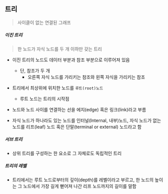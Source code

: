 ## 트리
> 사이클이 없는 연결된 그래프

##### 이진 트리
> 한 노드가 자식 노드를 두 개 이하만 갖는 트리

* 이진 트리의 노드도 데이터 부분과 참조 부분으로 이루어져 있음
	* 단, 참조가 두 개
		* 오른쪽 자식 노드를 가리키는 참조와 왼쪽 자식을 가리키는 참조


* 트리에서 최상위에 위치한 노드를 `루트(root)노드`
	* 루트 노드는 트리의 시작점
* 노드와 노드 사이를 연결하는 선을 에지(edge) 혹은 링크(link)라고 부름
* 자식 노드가 하나라도 있는 노드를 인터널(Internal, 내부)노드, 자식 노드가 없는 노드를 리프(leaf) 노드 혹은 단말(terminal or external) 노드라고 함

##### 서브 트리
* 상위 트리를 구성하는 한 요소로 그 자체로도 독립적인 트리
 
##### 트리의 레벨

* 트리에서는 루트 노드로부터의 깊이(depth)를 레벨이라고 부르고, 한 노드의 높이는 그 노드에서 가장 길게 뻗어져 나간 리프 노드까지의 길이를 말함
